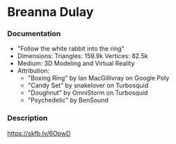 # Breanna Dulay

### Documentation
* "Follow the white rabbit into the ring" 
* Dimensions: Triangles: 159.9k Vertices: 82.5k
* Medium: 3D Modeling and Virtual Reality 
* Attribution:
    * "Boxing Ring" by Ian MacGillivray on Google Poly 
    * "Candy Set" by snakelover on Turbosquid  
    * "Doughnut" by OmniStorm on Turbosquid  
    * "Psychedelic" by BenSound
    
### Description

https://skfb.ly/6OpwD
